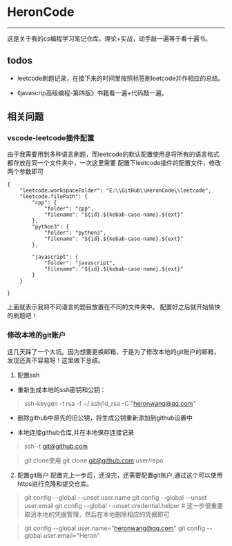 # HeronCode
---
这是关于我的cs编程学习笔记仓库。理论+实战，动手敲一遍等于看十遍书。



## todos

- leetcode刷题记录，在接下来的时间里按照标签刷leetcode并作相应的总结。

- 《javascrip高级编程-第四版》书籍看一遍+代码敲一遍。


## 相关问题

### vscode-leetcode插件配置
由于我需要用到多种语言刷题，而leetcode的默认配置使用是将所有的语言格式都存放在同一个文件夹中，一次这里需要 配置下leetcode插件的配置文件，修改两个参数即可
```
{
    "leetcode.workspaceFolder": "E:\\GitHub\\HeronCode\\leetcode",
    "leetcode.filePath": {
        "cpp": {
            "folder": "cpp",
            "filename": "${id}.${kebab-case-name}.${ext}"
        },
        "python3": {
            "folder": "python3",
            "filename": "${id}.${kebab-case-name}.${ext}"
        },

        "javascript": {
            "folder": "javascript",
            "filename": "${id}.${kebab-case-name}.${ext}"
        }
    }

}
```
上面就表示我将不同语言的题目放置在不同的文件夹中。
配置好之后就开始愉快的刷题吧！

### 修改本地的git账户
这几天踩了一个大坑。因为想要更换邮箱，于是为了修改本地的git账户的邮箱，发现还真不容易呀！这里做下总结。
1. 配置ssh
 - 重新生成本地的ssh密钥和公钥：
> ssh-keygen -t rsa -f ~/.ssh/id_rsa -C "heronwang@qq.com"

 - 删除github中原先的旧公钥，将生成公钥重新添加到github设置中

 - 本地连接github仓库,并在本地保存连接记录
 > ssh -t git@github.com

 > git clone使用
 git clone git@github.com:user/repo

2. 配置git账户
 配置完上一步后，还没完，还需要配置git账户,通过这个可以使用https进行克隆和提交仓库。
> git config --global --unset user.name
> git config --global --unset user.email
> git config --global --unset credential.helper  # 这一步很重要 取消本地的凭据管理，然后在本地删除相应的凭据即可

> git config --global user.name="heronwang@qq.com"
> git config --global user.email="Heron"
